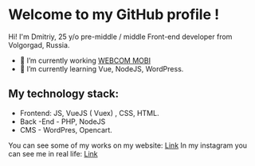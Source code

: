 # Welcome to my GitHub profile !

Hi! I'm Dmitriy, 25 y/o pre-middle / middle Front-end developer from Volgorgad, Russia.

- 🔭 I’m currently working [WEBCOM MOBI](https://webcom.mobi) 
- 🌱 I’m currently learning Vue, NodeJS, WordPress.

## My technology stack:

 - Frontend:  JS, VueJS ( Vuex) , CSS, HTML. 
 - Back -End - PHP, NodeJS
 -  CMS - WordPres, Opencart.

You can see some of my works on my website: [Link](https://dm-code.ru/en)
In my instagram you can see me in real life: [Link](https://www.instagram.com/dima_mastikov/)

<!--
**lotus34rus/lotus34rus** is a ✨ _special_ ✨ repository because its `README.md` (this file) appears on your GitHub profile.

Here are some ideas to get you started:

- 🔭 I’m currently working on ...
- 🌱 I’m currently learning ...
- 👯 I’m looking to collaborate on ...
- 🤔 I’m looking for help with ...
- 💬 Ask me about ...
- 📫 How to reach me: ...
- 😄 Pronouns: ...
- ⚡ Fun fact: ...
-->
